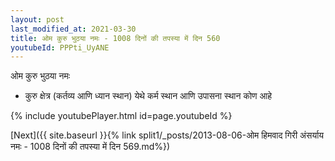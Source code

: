 ```yaml
---
layout: post
last_modified_at: 2021-03-30
title: ओम कुरु भुठया नमः - 1008 दिनों की तपस्या में दिन 560
youtubeId: PPPti_UyANE
---
```

 
 
 ओम कुरु भुठया नमः  
 
 -  कुरु क्षेत्र (कर्तव्य आणि ध्यान स्थान) येथे कर्म स्थान आणि उपासना स्थान कोण आहे 
 
  
 
  
 
 
 
 
 
 


{% include youtubePlayer.html id=page.youtubeId %}
 
[Next]({{ site.baseurl }}{% link  split1/_posts/2013-08-06-ओम हिमवाद गिरी अंसर्याय नमः - 1008 दिनों की तपस्या में दिन 569.md%})
 

